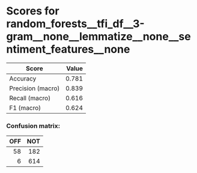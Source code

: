 # Scores for random_forests__tfi_df__3-gram__none__lemmatize__none__sentiment_features__none
|      Score      |Value|
|-----------------|----:|
|Accuracy         |0.781|
|Precision (macro)|0.839|
|Recall (macro)   |0.616|
|F1 (macro)       |0.624|

### Confusion matrix:
|OFF|NOT|
|--:|--:|
| 58|182|
|  6|614|
